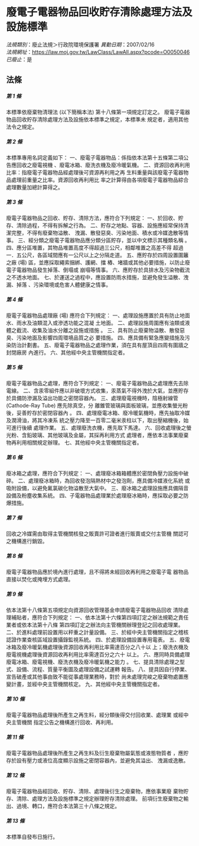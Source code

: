 # 廢電子電器物品回收貯存清除處理方法及設施標準

*法規類別*：廢止法規＞行政院環境保護署
*異動日期*：2007/02/16  
*法規網址*：https://law.moj.gov.tw/LawClass/LawAll.aspx?pcode=O0050046
*已廢止*：是


## 法條
##### 第 1 條
本標準依廢棄物清理法 (以下簡稱本法) 第十八條第一項規定訂定之。
廢電子電器物品回收貯存清除處理方法及設施依本標準之規定，本標準未
規定者，適用其他法令之規定。


##### 第 2 條
本標準專用名詞定義如下：
一、廢電子電器物品：係指依本法第十五條第二項公告應回收之廢電視機
    、廢電冰箱、廢洗衣機及廢冷暖氣機。
二、資源回收再利用比率：指廢電子電器物品經處理後可資源再利用之再
    生料重量與該廢電子電器物品處理前重量之比率。資源回收再利用比
    率之計算得由各項廢電子電器物品綜合處理數量加總計算得之。


##### 第 3 條
廢電子電器物品之回收、貯存、清除方法，應符合下列規定：
一、於回收、貯存、清除過程，不得有拆解之行為。
二、貯存之地點、容器、設施應經常保持清潔完整，不得有廢棄物溢散、
    洩漏、散發惡臭、污染地面、積水或冷媒逸散等情事。
三、經分類之廢電子電器物品應分類分區貯存，並以中文標示其種類名稱
    。
四、應分區堆置，其物品堆置高度不得超過三公尺，相鄰堆置之高差不得
    超過一．五公尺，各區域間應有一公尺以上之分隔走道。
五、應貯存於四周設置圍籬之廠 (場) 區，並應採取繩索捆綁、護網、擋
    樁、堵牆或其他必要措施，以防止廢電子電器物品發生掉落、倒塌或
    崩塌等情事。
六、應貯存於具排水及污染物截流之不透水地面。
七、於運送之過程中，應設置防雨水措施，並避免發生溢散、洩漏、掉落
    、污染環境或危害人體健康之情事。


##### 第 4 條
廢電子電器物品處理廠 (場) 應符合下列規定：
一、處理設施應置於具有防止地面水、雨水及油類混入或滲透功能之混凝
    土地面。
二、處理設施周圍應有油類或液體之截流、收集及油水分離之設施或措施
    。
三、具有防止廢棄物溢散、散發惡臭、污染地面及影響四周環境品質之必
    要措施。
四、應具備有緊急應變措施及污染防治計劃書。
五、廢電子電器物品之處理作業，須在具有屋頂且四周有圍牆之封閉廠房
    內進行。
六、其他經中央主管機關指定者。


##### 第 5 條
廢電子電器物品之處理，應符合下列規定：
一、廢電子電器物品之處理應先去除電線。
二、含汞零組件應以非破壞方式收集，汞蒸氣不得外洩於大氣，並應貯存
    於具備防滲漏及溢出功能之密閉容器內。
三、處理廢電視機時，陰極射線管 (Cathode-Ray Tube) 應先除真空，分
    離錐管玻璃與面板玻璃，並應收集螢光粉後，妥善貯存於密閉容器內
    。
四、處理廢電冰箱、廢冷暖氣機時，應先抽取冷媒及潤滑油，將其冷凍系
    統之壓力降至一百零二毫米汞柱以下，取出壓縮機後，始可進行後續
    處理作業。
五、處理廢洗衣機，應先取下馬達。
六、回收處理後之螢光粉、含鉛玻璃、其他玻璃及金屬，其採再利用方式
    處理者，應依本法事業廢棄物再利用相關規定辦理。
七、其他經中央主管機關指定者。


##### 第 6 條
廢冰箱之處理，應符合下列規定：
一、處理廢冰箱箱體應於密閉負壓力設施中破碎。
二、處理廢冰箱時，為回收發泡隔熱材中之發泡劑，應具備冷媒液化系統
    或吸附設備，以避免氟氯碳化物溢散至大氣中。
三、廢冰箱之處理設施應具備隔音設備及粉塵收集系統。
四、子電器物品處理業於處理廢冰箱時，應採取必要之防爆措施。


##### 第 7 條
回收之冷媒需由取得主管機關核發之販賣許可證者進行販賣或交付主管機
關認可之機構進行銷毀。


##### 第 8 條
廢電子電器物品應於境內進行處理，且不得將未經回收再利用之廢電子電
器物品直接以焚化或掩埋方式處理。


##### 第 9 條
依本法第十八條第五項規定向資源回收管理基金申請廢電子電器物品回收
清除處理補貼者，應符合下列規定：
一、依本法第十六條第四項訂定之辦法規範之責任業者或依本法第十八條
    第四項訂定之辦法向主管機關辦理登記之回收處理業。
二、於進料處理前設置用以秤重之計量設備。
三、於經中央主管機關指定之稽核認證作業查核區域設置攝錄監視系統。
四、於處理設備設置專用電表。
五、廢電冰箱及廢冷暖氣機處理後資源回收再利用比率需達百分之八十以
    上；廢洗衣機及廢電視機處理後資源回收再利用比率需達百分之六十
    以上。
六、應同時具備處理廢電冰箱、廢電視機、廢洗衣機及廢冷暖氣機之能力
    。
七、提具清除處理之型式、設備、流程、質量平衡圖及處理設備之試運轉
    報告。
八、提具因自行停業、宣告破產或其他事由致不能從事處理業務時，對於
    尚未處理完峻之廢棄物處置應變計畫，並經中央主管機關核定。
九、其他經中央主管機關指定者。


##### 第 10 條
廢電子電器物品處理後所產生之再生料，經分類後得交付回收業、處理業
或經中央主管機關 指定公告之機構進行回收、再利用。


##### 第 11 條
廢電子電器物品處理後所產生之再生料及衍生廢棄物屬氣態或液態物質者
，應貯存於設有壓力或液位高度顯示設施之密閉容器內，並避免其溢出、
洩漏或逸散。


##### 第 12 條
廢電子電器物品經回收、貯存、清除、處理後衍生之廢棄物，應依事業廢
棄物貯存、清除、處理方法及設施標準之規定辦理貯存清除處理。
前項衍生廢棄物之輸出、過境、轉口，應符合本法第三十八條之規定。


##### 第 13 條
本標準自發布日施行。



